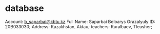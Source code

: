 # database 
Account: b_saparbai@kbtu.kz
Full Name: Saparbai Beibarys Orazalyuly
ID: 20B033030;
Address: Kazakhstan, Aktau;
teachers: Kuralbaev, Tleusher;

